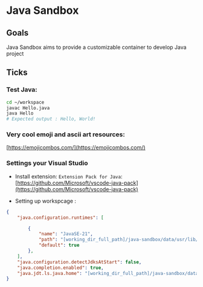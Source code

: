 # Java Sandbox

## Goals

Java Sandbox aims to provide a customizable container to develop Java project

## Ticks

### Test Java:
```bash
cd ~/workspace
javac Hello.java
java Hello
# Expected output : Hello, World!
```

### Very cool emoji and ascii art resources:

[https://emojicombos.com/](https://emojicombos.com/)

### Settings your Visual Studio

* Install extension: `Extension Pack for Java`: [https://github.com/Microsoft/vscode-java-pack](https://github.com/Microsoft/vscode-java-pack)

* Setting up workspcage :

```json
{
    "java.configuration.runtimes": [

        {
            "name": "JavaSE-21",
            "path": "[working_dir_full_path]/java-sandbox/data/usr/lib/jvm/jdk-21.0.8-oracle-x64",
            "default": true
        },
    ],
    "java.configuration.detectJdksAtStart": false,
    "java.completion.enabled": true,
    "java.jdt.ls.java.home": "[working_dir_full_path]/java-sandbox/data/usr/lib/jvm/jdk-21.0.8-oracle-x64",
}
```

